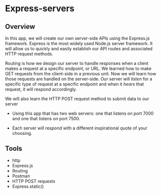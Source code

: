 # Express-servers

## Overview

In this app, we will create our own server-side APIs using the Express.js framework. Express is the most widely used Node.js server framework. It will allow us to quickly and easily establish our API routes and associated HTTP request methods.

Routing is how we design our server to handle responses when a client makes a request at a specific endpoint, or URL. We learned how to make GET requests from the client-side in a previous unit. Now we will learn how those requests are handled on the server-side. Our server will _listen_ for a specific type of request at a specific endpoint and when it _hears_ that request, it will respond accordingly.

We will also learn the HTTP POST request method to submit data to our server

- Using this app that has two web servers: one that listens on port 7000 and one that listens on port 7500.

- Each server will respond with a different inspirational quote of your choosing.

## Tools

- http
- Express.js
- Routing
- Postman
- HTTP POST requests
- Express.static()
